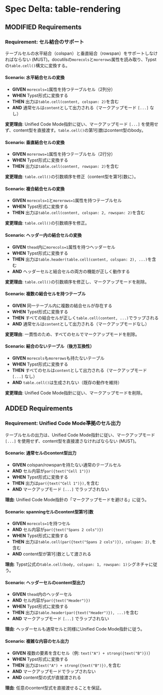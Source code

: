 # Spec Delta: table-rendering

## MODIFIED Requirements

### Requirement: セル結合のサポート

テーブルセルの水平結合（colspan）と垂直結合（rowspan）をサポートしなければならない (MUST)。docutilsの`morecols`と`morerows`属性を読み取り、Typstの`table.cell()`構文に変換する。

#### Scenario: 水平結合セルの変換

- **GIVEN** `morecols=1`属性を持つテーブルセル（2列分）
- **WHEN** Typst形式に変換する
- **THEN** 出力は`table.cell(content, colspan: 2)`を含む
- **AND** 通常セルは`content`として出力される（マークアップモード `[...]` なし）

**変更理由**: Unified Code Mode指針に従い、マークアップモード `[...]` を使用せず、content型を直接渡す。`table.cell()`の第1引数はcontent型のbody。

#### Scenario: 垂直結合セルの変換

- **GIVEN** `morerows=1`属性を持つテーブルセル（2行分）
- **WHEN** Typst形式に変換する
- **THEN** 出力は`table.cell(content, rowspan: 2)`を含む

**変更理由**: `table.cell()`の引数順序を修正（content型を第1引数に）。

#### Scenario: 複合結合セルの変換

- **GIVEN** `morecols=1`と`morerows=1`属性を持つテーブルセル
- **WHEN** Typst形式に変換する
- **THEN** 出力は`table.cell(content, colspan: 2, rowspan: 2)`を含む

**変更理由**: `table.cell()`の引数順序を修正。

#### Scenario: ヘッダー内の結合セルの変換

- **GIVEN** `thead`内に`morecols=1`属性を持つヘッダーセル
- **WHEN** Typst形式に変換する
- **THEN** 出力は`table.header(table.cell(content, colspan: 2), ...)`を含む
- **AND** ヘッダーセルと結合セルの両方の機能が正しく動作する

**変更理由**: `table.cell()`の引数順序を修正し、マークアップモードを削除。

#### Scenario: 複数の結合セルを持つテーブル

- **GIVEN** 同一テーブル内に複数の結合セルが存在する
- **WHEN** Typst形式に変換する
- **THEN** すべての結合セルが正しく`table.cell(content, ...)`でラップされる
- **AND** 通常セルは`content`として出力される（マークアップモードなし）

**変更理由**: 一貫性のため、すべてのセルでマークアップモードを削除。

#### Scenario: 結合のないテーブル（後方互換性）

- **GIVEN** `morecols`も`morerows`も持たないテーブル
- **WHEN** Typst形式に変換する
- **THEN** すべてのセルは`content`として出力される（マークアップモード `[...]` なし）
- **AND** `table.cell()`は生成されない（既存の動作を維持）

**変更理由**: Unified Code Mode指針に従い、マークアップモードを削除。

## ADDED Requirements

### Requirement: Unified Code Mode準拠のセル出力

テーブルセルの出力は、Unified Code Mode指針に従い、マークアップモード `[...]` を使用せず、content型を直接渡さなければならない (MUST)。

#### Scenario: 通常セルのcontent型出力

- **GIVEN** colspan/rowspanを持たない通常のテーブルセル
- **AND** セル内容が`par({text("Cell 1")})`
- **WHEN** Typst形式に変換する
- **THEN** 出力は`par({text("Cell 1")}),`を含む
- **AND** マークアップモード `[...]` でラップされない

**理由**: Unified Code Mode指針の「マークアップモードを避ける」に従う。

#### Scenario: spanningセルのcontent型第1引数

- **GIVEN** `morecols=1`を持つセル
- **AND** セル内容が`par({text("Spans 2 cols")})`
- **WHEN** Typst形式に変換する
- **THEN** 出力は`table.cell(par({text("Spans 2 cols")}), colspan: 2),`を含む
- **AND** content型が第1引数として渡される

**理由**: Typst公式の`table.cell(body, colspan: 1, rowspan: 1)`シグネチャに従う。

#### Scenario: ヘッダーセルのcontent型出力

- **GIVEN** `thead`内のヘッダーセル
- **AND** セル内容が`par({text("Header")})`
- **WHEN** Typst形式に変換する
- **THEN** 出力は`table.header(par({text("Header")}), ...)`を含む
- **AND** マークアップモード `[...]` でラップされない

**理由**: ヘッダーセルも通常セルと同様にUnified Code Mode指針に従う。

#### Scenario: 複雑な内容のセル出力

- **GIVEN** 複数の要素を含むセル（例: `text("A") + strong({text("B")})`）
- **WHEN** Typst形式に変換する
- **THEN** 出力は`text("A") + strong({text("B")}),`を含む
- **AND** マークアップモードでラップされない
- **AND** content型の式が直接渡される

**理由**: 任意のcontent型式を直接渡せることを保証。
